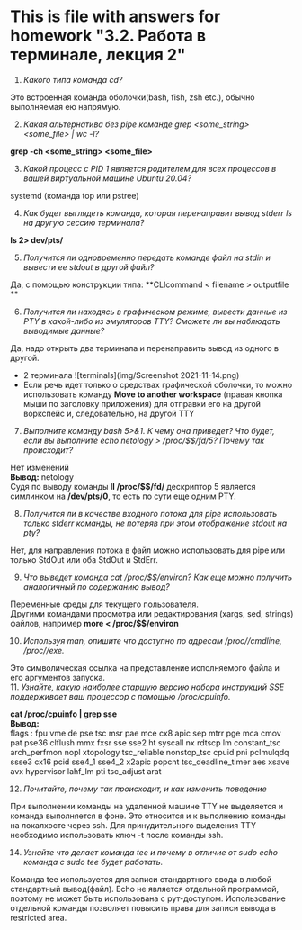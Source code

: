 # This is file with answers for homework "3.2. Работа в терминале, лекция 2"

1. _Какого типа команда cd?_

Это встроенная команда оболочки(bash, fish, zsh etc.), обычно выполняемая ею напрямую.  

2. _Какая альтернатива без pipe команде grep <some_string> <some_file> | wc -l?_

**grep -ch  <some_string> <some_file>**  

3. _Какой процесс с PID 1 является родителем для всех процессов в вашей виртуальной машине Ubuntu 20.04?_

systemd (команда top или pstree)  

4. _Как будет выглядеть команда, которая перенаправит вывод stderr ls на другую сессию терминала?_

**ls 2> dev/pts/<pty session number>**  

5. _Получится ли одновременно передать команде файл на stdin и вывести ее stdout в другой файл?_

Да, с помощью конструкции типа: **CLIcommand < filename > outputfile **  

6. _Получится ли находясь в графическом режиме, вывести данные из PTY в какой-либо из эмуляторов TTY? Сможете ли вы наблюдать выводимые данные?_

Да, надо открыть два терминала и перенаправить вывод из одного в другой.    

- 2 терминала ![terminals](img/Screenshot 2021-11-14.png)  
- Если речь идет только о средствах графической оболочки, то можно использовать команду **Move to another workspace** (правая кнопка мыши по заголовку приложения) для отправки его на другой воркспейс и, следовательно, на другой TTY  

7. _Выполните команду bash 5>&1. К чему она приведет? Что будет, если вы выполните echo netology > /proc/$$/fd/5? Почему так происходит?_

Нет изменений  
**Вывод:** netology  
Судя по выводу команды **ll /proc/$$/fd/** дескриптор 5 является симлинком на **/dev/pts/0**, то есть по сути еще одним PTY.  

8. _Получится ли в качестве входного потока для pipe использовать только stderr команды, не потеряв при этом отображение stdout на pty?_

Нет, для направления  потока в файл можно использовать для pipe или только StdOut или оба StdOut и StdErr.   

9. _Что выведет команда cat /proc/$$/environ? Как еще можно получить аналогичный по содержанию вывод?_

Переменные среды для текущего пользователя.  
Другими командами просмотра или редактирования (xargs, sed, strings) файлов, например **more < /proc/$$/environ**  

10. _Используя man, опишите что доступно по адресам /proc/<PID>/cmdline, /proc/<PID>/exe._

Это символическая ссылка на представление исполняемого файла и его аргументов запуска.  
11. _Узнайте, какую наиболее старшую версию набора инструкций SSE поддерживает ваш процессор с помощью /proc/cpuinfo._

**cat /proc/cpuinfo | grep sse**    
**Вывод:**  
flags		: fpu vme de pse tsc msr pae mce cx8 apic sep mtrr pge mca cmov pat pse36 clflush mmx fxsr sse sse2 ht syscall nx rdtscp lm constant_tsc arch_perfmon nopl xtopology tsc_reliable nonstop_tsc cpuid pni pclmulqdq ssse3 cx16 pcid sse4_1 sse4_2 x2apic popcnt tsc_deadline_timer aes xsave avx hypervisor lahf_lm pti tsc_adjust arat  

12. _Почитайте, почему так происходит, и как изменить поведение_

При выполнении команды на удаленной машине TTY не выделяется и команда выполняется в фоне. Это относится и к выполнению команды на локалхосте через ssh. Для принудительного выделения TTY необходимо использовать ключ -t после команды ssh.  

14. _Узнайте что делает команда tee и почему в отличие от sudo echo команда с sudo tee будет работать._

Команда tee используется для записи стандартного ввода  в любой стандартный вывод(файл). Echo не является отдельной программой, поэтому не может быть использована с рут-доступом. Использование отдельной команды позволяет повысить права для записи вывода в restricted area.  
